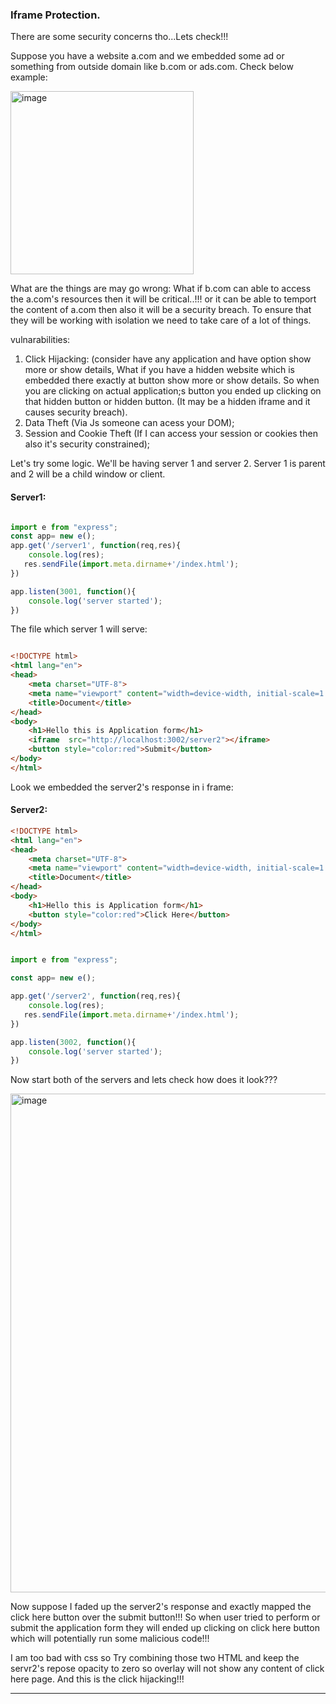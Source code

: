 ### Iframe Protection.

There are some security concerns tho...Lets check!!!

Suppose you have a website a.com and we embedded some ad or something from outside domain like b.com or ads.com. Check below example:

<img width="293" alt="image" src="https://github.com/user-attachments/assets/0bc2673a-26b0-44bd-978f-0b22e1939dec">

What are the things are may go wrong:
What if b.com can able to access the a.com's resources then it will be critical..!!! or it can be able to temport the content of a.com then also it will be a security breach. To ensure that they will be working with isolation we need to take care of a lot of things.

vulnarabilities:
1. Click Hijacking: (consider have any application and have option show more or show details, What if you have a hidden website which is embedded there exactly at button show more or show details. So when you are clicking on actual application;s button you ended up clicking on that hidden button or hidden button. (It may be a hidden iframe and it causes security breach).
2. Data Theft (Via Js someone can acess your DOM);
3. Session and Cookie Theft (If I can access your session or cookies then also it's security constrained);


Let's try some logic. We'll be having server 1 and server 2. Server 1 is parent and 2 will be a child window or client.

#### Server1:

```js

import e from "express";
const app= new e();
app.get('/server1', function(req,res){
    console.log(res);
   res.sendFile(import.meta.dirname+'/index.html');
})

app.listen(3001, function(){
    console.log('server started');
})

```
The file which server 1 will serve:

```html

<!DOCTYPE html>
<html lang="en">
<head>
    <meta charset="UTF-8">
    <meta name="viewport" content="width=device-width, initial-scale=1.0">
    <title>Document</title>
</head>
<body>
    <h1>Hello this is Application form</h1>
    <iframe  src="http://localhost:3002/server2"></iframe>
    <button style="color:red">Submit</button>
</body>
</html>

```
Look we embedded the server2's response in i frame:

#### Server2:

```html
<!DOCTYPE html>
<html lang="en">
<head>
    <meta charset="UTF-8">
    <meta name="viewport" content="width=device-width, initial-scale=1.0">
    <title>Document</title>
</head>
<body>
    <h1>Hello this is Application form</h1>
    <button style="color:red">Click Here</button>
</body>
</html>
```

```js

import e from "express";

const app= new e();

app.get('/server2', function(req,res){
    console.log(res);
   res.sendFile(import.meta.dirname+'/index.html');
})

app.listen(3002, function(){
    console.log('server started');
})
```

 Now start both of the servers and lets check how does it look???

 <img width="798" alt="image" src="https://github.com/user-attachments/assets/0ce86cec-4cf9-4449-bbb6-78a06ced8b1f">

 Now suppose I faded up the server2's response and exactly mapped the click here button over the submit button!!! So when user tried to perform or submit the application form they will ended up clicking on click here button which will potentially run some malicious code!!! 

 I am too bad with css so Try combining those two HTML and keep the servr2's repose opacity to zero so overlay will not show any content of click here page. And this is the click hijacking!!!

<hr>




